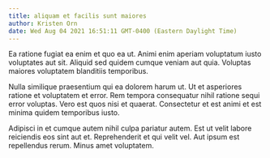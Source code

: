 ```yaml
---
title: aliquam et facilis sunt maiores
author: Kristen Orn
date: Wed Aug 04 2021 16:51:11 GMT-0400 (Eastern Daylight Time)
---
```

Ea ratione fugiat ea enim et quo ea ut. Animi enim aperiam voluptatum iusto voluptates aut sit. Aliquid sed quidem cumque veniam aut quia. Voluptas maiores voluptatem blanditiis temporibus.

 Nulla similique praesentium qui ea dolorem harum ut. Ut et asperiores ratione et voluptatem et error. Rem tempora consequatur nihil ratione sequi error voluptas. Vero est quos nisi et quaerat. Consectetur et est animi et est minima quidem temporibus iusto.

 Adipisci in et cumque autem nihil culpa pariatur autem. Est ut velit labore reiciendis eos sint aut et. Reprehenderit et qui velit vel. Aut ipsum est repellendus rerum. Minus amet voluptatem.